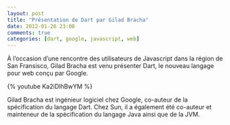 ```yaml
---
layout: post
title: "Présentation de Dart par Gilad Bracha"
date: 2012-01-26 23:00
comments: true
categories: [dart, google, javascript, web]
---
```


À l’occasion d’une rencontre des utilisateurs de Javascript dans la région de San Fransisco, Gilad Bracha est venu présenter Dart, le nouveau langage pour web conçu par Google.

{% youtube Ka2iDlhBwYM %}

Gilad Bracha est ingénieur logiciel chez Google, co-auteur de la spécification du langage Dart. Chez Sun, il a également été co-auteur et mainteneur de la spécification du langage Java ainsi que de la JVM.
